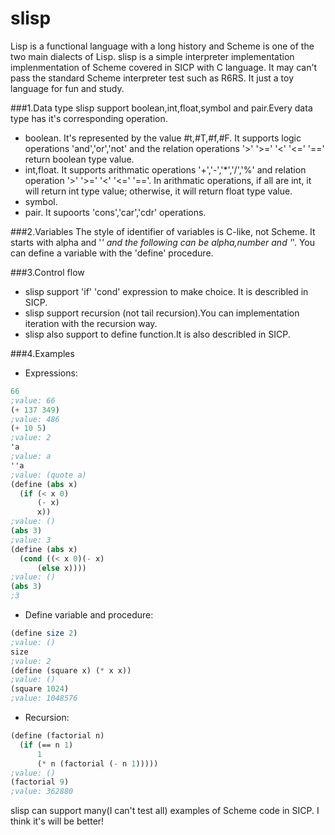 slisp
=====

Lisp is a functional language with a long history and Scheme is one of the two main dialects of Lisp.
slisp is a simple interpreter implementation implenmentation of Scheme covered in SICP with C language.
It may can't pass the standard Scheme interpreter test such as R6RS. It just a toy language for fun and 
study.

###1.Data type
slisp support boolean,int,float,symbol and pair.Every data type has it's corresponding operation.
- boolean. It's represented by the value #t,#T,#f,#F. It supports logic operations 'and','or','not' and the
  relation operations '>' '>=' '<' '<=' '==' return boolean type value.
- int,float. It supports arithmatic operations '+','-','*','/','%' and relation operation '>' '>=' '<' '<=' '=='.
  In arithmatic operations, if all are int, it will return int type value; otherwise, it will return float type value.
- symbol.
- pair. It supoorts 'cons','car','cdr' operations.

###2.Variables
The style of identifier of variables is C-like, not Scheme. It starts with alpha and '_' and the following can be
alpha,number and '_'. You can define a variable with the 'define' procedure.

###3.Control flow
- slisp support 'if' 'cond' expression to make choice. It is describled in SICP.
- slisp support recursion (not tail recursion).You can implementation iteration with the recursion way.
- slisp also support to define function.It is also describled in SICP.

###4.Examples
- Expressions:

```scheme
66
;value: 66
(+ 137 349)
;value: 486
(+ 10 5)
;value: 2
'a
;value: a
''a
;value: (quote a)
(define (abs x)
  (if (< x 0)
      (- x)
      x))
;value: ()
(abs 3)
;value: 3
(define (abs x)
  (cond ((< x 0)(- x)
      (else x))))
;value: ()
(abs 3)
;3
```
- Define variable and procedure:

```scheme
(define size 2)
;value: ()
size
;value: 2
(define (square x) (* x x))
;value: ()
(square 1024)
;value: 1048576
```
- Recursion:

```scheme
(define (factorial n)
  (if (== n 1)
      1
      (* n (factorial (- n 1)))))
;value: ()
(factorial 9)
;value: 362880
```

slisp can support many(I can't test all) examples of Scheme code in SICP. I think it's will be better!
